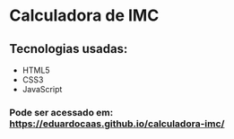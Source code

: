 # Calculadora de IMC 

## Tecnologias usadas:
 * HTML5
 * CSS3 
 * JavaScript
 
### Pode ser acessado em: https://eduardocaas.github.io/calculadora-imc/
